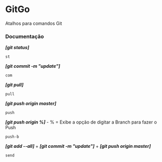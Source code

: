 # GitGo
Atalhos para comandos Git


### Documentação

***[git status]***

```
st
```


***[git commit -m "update"]***

```
com
```


***[git pull]***

```
pull
```


***[git push origin master]***

```
push
```


***[git push origin %]*** - % = Exibe a opção de digitar a Branch para fazer o Push

```
push-b
```


***[git add --all]*** + ***[git commit -m "update"]*** + ***[git push origin master]***

```
send
```

